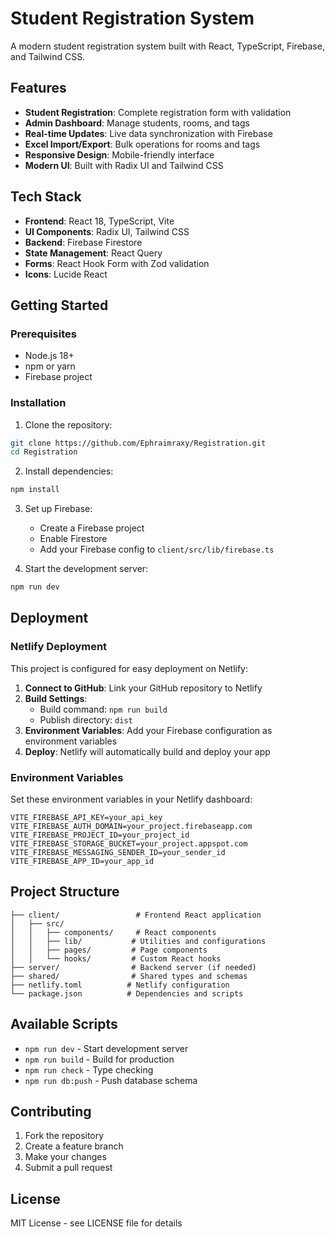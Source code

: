 # Student Registration System

A modern student registration system built with React, TypeScript, Firebase, and Tailwind CSS.

## Features

- **Student Registration**: Complete registration form with validation
- **Admin Dashboard**: Manage students, rooms, and tags
- **Real-time Updates**: Live data synchronization with Firebase
- **Excel Import/Export**: Bulk operations for rooms and tags
- **Responsive Design**: Mobile-friendly interface
- **Modern UI**: Built with Radix UI and Tailwind CSS

## Tech Stack

- **Frontend**: React 18, TypeScript, Vite
- **UI Components**: Radix UI, Tailwind CSS
- **Backend**: Firebase Firestore
- **State Management**: React Query
- **Forms**: React Hook Form with Zod validation
- **Icons**: Lucide React

## Getting Started

### Prerequisites

- Node.js 18+
- npm or yarn
- Firebase project

### Installation

1. Clone the repository:
```bash
git clone https://github.com/Ephraimraxy/Registration.git
cd Registration
```

2. Install dependencies:
```bash
npm install
```

3. Set up Firebase:
   - Create a Firebase project
   - Enable Firestore
   - Add your Firebase config to `client/src/lib/firebase.ts`

4. Start the development server:
```bash
npm run dev
```

## Deployment

### Netlify Deployment

This project is configured for easy deployment on Netlify:

1. **Connect to GitHub**: Link your GitHub repository to Netlify
2. **Build Settings**: 
   - Build command: `npm run build`
   - Publish directory: `dist`
3. **Environment Variables**: Add your Firebase configuration as environment variables
4. **Deploy**: Netlify will automatically build and deploy your app

### Environment Variables

Set these environment variables in your Netlify dashboard:

```
VITE_FIREBASE_API_KEY=your_api_key
VITE_FIREBASE_AUTH_DOMAIN=your_project.firebaseapp.com
VITE_FIREBASE_PROJECT_ID=your_project_id
VITE_FIREBASE_STORAGE_BUCKET=your_project.appspot.com
VITE_FIREBASE_MESSAGING_SENDER_ID=your_sender_id
VITE_FIREBASE_APP_ID=your_app_id
```

## Project Structure

```
├── client/                 # Frontend React application
│   ├── src/
│   │   ├── components/     # React components
│   │   ├── lib/           # Utilities and configurations
│   │   ├── pages/         # Page components
│   │   └── hooks/         # Custom React hooks
├── server/                # Backend server (if needed)
├── shared/                # Shared types and schemas
├── netlify.toml          # Netlify configuration
└── package.json          # Dependencies and scripts
```

## Available Scripts

- `npm run dev` - Start development server
- `npm run build` - Build for production
- `npm run check` - Type checking
- `npm run db:push` - Push database schema

## Contributing

1. Fork the repository
2. Create a feature branch
3. Make your changes
4. Submit a pull request

## License

MIT License - see LICENSE file for details